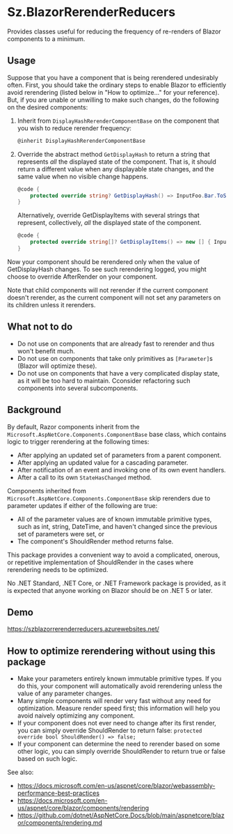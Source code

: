 # Sz.BlazorRerenderReducers

Provides classes useful for reducing the frequency of re-renders of Blazor components to a minimum.

## Usage

Suppose that you have a component that is being rerendered undesirably often.  First, you should take the ordinary steps to enable Blazor to efficiently avoid rerendering (listed below in "How to optimize..." for your reference).  But, if you are unable or unwilling to make such changes, do the following on the desired components:

1. Inherit from `DisplayHashRerenderComponentBase` on the component that you wish to reduce rerender frequency:

    ```c#
    @inherit DisplayHashRerenderComponentBase
    ```

2. Override the abstract method `GetDisplayHash` to return a string that represents *all* the displayed state of the component. That is, it should return a different value when any displayable state changes, and the same value when no visible change happens.

    ```c#
    @code {
        protected override string? GetDisplayHash() => InputFoo.Bar.ToString();
    }
    ```
   
    Alternatively, override GetDisplayItems with several strings that represent, collectively, *all* the displayed state of the component.
    ```c#
    @code {
        protected override string[]? GetDisplayItems() => new [] { InputFoo.Bar, InputFoo.Qux }
    }
    ```

Now your component should be rerendered only when the value of GetDisplayHash changes.  To see such rerendering logged, you might choose to override AfterRender on your component. 

Note that child components will not rerender if the current component doesn't rerender, as the current component will not set any parameters on its children unless it rerenders.

## What not to do

* Do not use on components that are already fast to rerender and thus won't benefit much.
* Do not use on components that take only primitives as `[Parameter]`s (Blazor will optimize these).
* Do not use on components that have a very complicated display state, as it will be too hard to maintain. Cconsider refactoring such components into several subcomponents.

## Background

By default, Razor components inherit from the `Microsoft.AspNetCore.Components.ComponentBase` base class, which contains logic to trigger rerendering at the following times:

* After applying an updated set of parameters from a parent component.
* After applying an updated value for a cascading parameter.
* After notification of an event and invoking one of its own event handlers.
* After a call to its own `StateHasChanged` method.

Components inherited from `Microsoft.AspNetCore.Components.ComponentBase` skip rerenders due to parameter updates if either of the following are true:

* All of the parameter values are of known immutable primitive types, such as int, string, DateTime, and haven't changed since the previous set of parameters were set, or
* The component's ShouldRender method returns false.

This package provides a convenient way to avoid a complicated, onerous, or repetitive implementation of ShouldRender in the cases where rerendering needs to be optimized.

No .NET Standard, .NET Core, or .NET Framework package is provided, as it is expected that anyone working on Blazor should be on .NET 5 or later.

## Demo

https://szblazorrerenderreducers.azurewebsites.net/


## How to optimize rerendering without using this package

* Make your parameters entirely known immutable primitive types.  If you do this, your component will automatically avoid rerendering unless the value of any parameter changes.
* Many simple components will render very fast without any need for optimization.  Measure render speed first; this information will help you avoid naively optimizing any component.
* If your component does not ever need to change after its first render, you can simply override ShouldRender to return false: `protected override bool ShouldRender() => false;`
* If your component can determine the need to rerender based on some other logic, you can simply override ShouldRender to return true or false based on such logic. 

See also:
* https://docs.microsoft.com/en-us/aspnet/core/blazor/webassembly-performance-best-practices
* https://docs.microsoft.com/en-us/aspnet/core/blazor/components/rendering
* https://github.com/dotnet/AspNetCore.Docs/blob/main/aspnetcore/blazor/components/rendering.md
